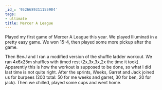 ```yaml
---
_id_: '9526689311155904'
tags:
- ultimate
title: Mercer A League
---
```


Played my first game of Mercer A League this year. We played Illuminati in a pretty easy game. We won 15-4, then played some more pickup after the game.

Then BenJ and I ran a modified version of the shuffle ladder workout. We ran 4x6x25m shuffles with timed rest (2x,3x,3x,2x the time it took). Apparently this is how the workout is supposed to be done, so what I did last time is not quite right. After the sprints, Weeks, Garret and Jack joined us for burpees (200 total: 50 for me weeks and garret, 30 for ben, 20 for jack). Then we chilled, played some cups and went home.
